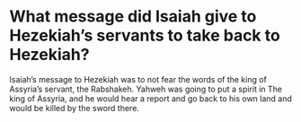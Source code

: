 # What message did Isaiah give to Hezekiah’s servants to take back to Hezekiah?

Isaiah’s message to Hezekiah was to not fear the words of the king of Assyria’s servant, the Rabshakeh. Yahweh was going to put a spirit in The king of Assyria, and he would hear a report and go back to his own land and would be killed by the sword there.
